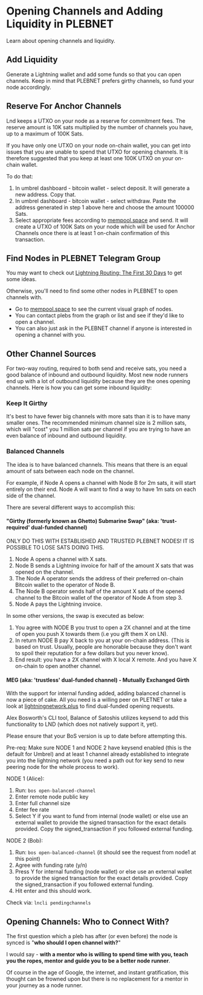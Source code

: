 # Opening Channels and Adding Liquidity in PLEBNET

Learn about opening channels and liquidity.

## Add Liquidity

Generate a Lightning wallet and add some funds so that you can open channels. Keep in mind that PLEBNET prefers girthy channels, so fund your node accordingly.

## Reserve For Anchor Channels

Lnd keeps a UTXO on your node as a reserve for commitment fees. The reserve amount is 10K sats multiplied by the number of channels you have, up to a maximum of 100K Sats.

If you have only one UTXO on your node on-chain wallet, you can get into issues that you are unable to spend that UTXO for opening channels. It is therefore suggested that you keep at least one 100K UTXO on your on-chain wallet.

To do that:

1. In umbrel dashboard - bitcoin wallet - select deposit. It will generate a new address. Copy that.
2. In umbrel dashboard - bitcoin wallet - select withdraw. Paste the address generated in step 1 above here and choose the amount 100000 Sats.
3. Select appropriate fees according to [mempool.space](https://mempool.space) and send. It will create a UTXO of 100K Sats on your node which will be used for Anchor Channels once there is at least 1 on-chain confirmation of this transaction.

## Find Nodes in PLEBNET Telegram Group

You may want to check out [Lightning Routing: The First 30 Days](https://youtu.be/qnj-ix45tVw?feature=shared) to get some ideas.

Otherwise, you'll need to find some other nodes in PLEBNET to open channels with.

- Go to [mempool.space](https://mempool.space/lightning) to see the current visual graph of nodes.
- You can contact plebs from the graph or list and see if they'd like to open a channel.
- You can also just ask in the PLEBNET channel if anyone is interested in opening a channel with you.

## Other Channel Sources

For two-way routing, required to both send and receive sats, you need a good balance of inbound and outbound liquidity. Most new node runners end up with a lot of outbound liquidity because they are the ones opening channels. Here is how you can get some inbound liquidity:

### Keep It Girthy

It's best to have fewer big channels with more sats than it is to have many smaller ones. The recommended minimum channel size is 2 million sats, which will "cost" you 1 million sats per channel if you are trying to have an even balance of inbound and outbound liquidity.

### Balanced Channels

The idea is to have balanced channels. This means that there is an equal amount of sats between each node on the channel.

For example, if Node A opens a channel with Node B for 2m sats, it will start entirely on their end. Node A will want to find a way to have 1m sats on each side of the channel.

There are several different ways to accomplish this:

#### "Girthy (formerly known as Ghetto) Submarine Swap" (aka: 'trust-required' dual-funded channel)

ONLY DO THIS WITH ESTABLISHED AND TRUSTED PLEBNET NODES! IT IS POSSIBLE TO LOSE SATS DOING THIS.

1. Node A opens a channel with X sats.
2. Node B sends a Lightning invoice for half of the amount X sats that was opened on the channel.
3. The Node A operator sends the address of their preferred on-chain Bitcoin wallet to the operator of Node B.
4. The Node B operator sends half of the amount X sats of the opened channel to the Bitcoin wallet of the operator of Node A from step 3.
5. Node A pays the Lightning invoice.

In some other versions, the swap is executed as below:

1. You agree with NODE B you trust to open a 2X channel and at the time of open you push X towards them (i.e you gift them X on LN).
2. In return NODE B pay X back to you at your on-chain address. (This is based on trust. Usually, people are honorable because they don't want to spoil their reputation for a few dollars but you never know).
3. End result: you have a 2X channel with X local X remote. And you have X on-chain to open another channel.

#### MEG (aka: 'trustless' dual-funded channel) - Mutually Exchanged Girth

With the support for internal funding added, adding balanced channel is now a piece of cake. All you need is a willing peer on PLETNET or take a look at [lightningnetwork.plus](https://lightningnetwork.plus/swaps) to find dual-funded opening requests.

Alex Bosworth's CLI tool, Balance of Satoshis utilizes keysend to add this functionality to LND (which does not natively support it, yet).

Please ensure that your BoS version is up to date before attempting this.

Pre-req: Make sure NODE 1 and NODE 2 have keysend enabled (this is the default for Umbrel) and at least 1 channel already established to integrate you into the lightning network (you need a path out for key send to new peering node for the whole process to work).

NODE 1 (Alice):
1. Run: `bos open-balanced-channel`
2. Enter remote node public key
3. Enter full channel size
4. Enter fee rate
5. Select Y if you want to fund from internal (node wallet) or else use an external wallet to provide the signed transaction for the exact details provided. Copy the signed_transaction if you followed external funding.

NODE 2 (Bob):
1. Run: `bos open-balanced-channel` (it should see the request from node1 at this point)
2. Agree with funding rate (y/n)
3. Press Y for internal funding (node wallet) or else use an external wallet to provide the signed transaction for the exact details provided. Copy the signed_transaction if you followed external funding.
4. Hit enter and this should work.

Check via: `lncli pendingchannels`

## Opening Channels: Who to Connect With?

The first question which a pleb has after (or even before) the node is synced is "**who should I open channel with?**"

I would say - **with a mentor who is willing to spend time with you, teach you the ropes, mentor and guide you to be a better node runner**.

Of course in the age of Google, the internet, and instant gratification, this thought can be frowned upon but there is no replacement for a mentor in your journey as a node runner.
